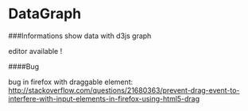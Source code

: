 # DataGraph

###Informations
show data with d3js graph

editor available !

####Bug

bug in firefox with draggable element:
http://stackoverflow.com/questions/21680363/prevent-drag-event-to-interfere-with-input-elements-in-firefox-using-html5-drag

